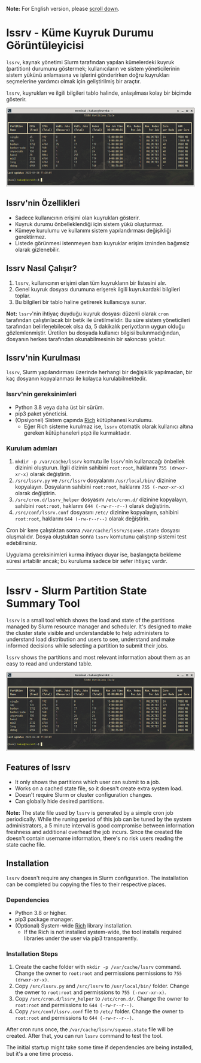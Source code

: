 **Note:** For English version, please [scroll down](#lssrv---slurm-partition-state-summary-tool).

# lssrv - Küme Kuyruk Durumu Görüntüleyicisi

`lssrv`, kaynak yönetimi Slurm tarafından yapılan kümelerdeki kuyruk (partition) durumunu göstermek; kullanıcıların ve sistem yöneticilerinin sistem yükünü anlamasına ve işlerini gönderirken doğru kuyrukları seçmelerine yardımcı olmak için geliştirilmiş bir araçtır.

`lssrv`, kuyrukları ve ilgili bilgileri tablo halinde, anlaşılması kolay bir biçimde gösterir.

![lssrv screenshot](doc/lssrv_screenshot.png "lssrv Ekran Görüntüsü")


## lssrv'nin Özellikleri

- Sadece kullanıcının erişimi olan kuyrukları gösterir.
- Kuyruk durumu önbelleklendiği için sistem yükü oluşturmaz.
- Kümeye kurulumu ve kullanımı sistem yapılandırması değişikliği gerektirmez.
- Listede görünmesi istenmeyen bazı kuyruklar erişim izninden bağımsiz olarak gizlenebilir.

## lssrv Nasıl Çalışır?

1. `lssrv`, kullanıcının erişimi olan tüm kuyrukların bir listesini alır.
2. Genel kuyruk dosyası durumuna erişerek ilgili kuyrukardaki bilgileri toplar.
3. Bu bilgileri bir tablo haline getirerek kullanıcıya sunar.

**Not:** `lssrv`'nin ihtiyaç duyduğu kuyruk dosyası düzenli olarak `cron` tarafından çalıştırılacak bir betik ile üretilmelidir. Bu süre sistem yöneticileri tarafından belirlenebilecek olsa da, 5 dakikalık periyotların uygun olduğu gözlemlenmiştir. Üretilen bu dosyada kullanıcı bilgisi bulunmadığından, dosyanın herkes tarafından okunabilmesinin bir sakıncası yoktur.

## lssrv'nin Kurulması

`lssrv`, Slurm yapılandırması üzerinde herhangi bir değişiklik yapılmadan, bir kaç dosyanın kopyalanması ile kolayca kurulabilmektedir.

### lssrv'nin gereksinimleri

- Python 3.8 veya daha üst bir sürüm.
- pip3 paket yöneticisi.
- (Opsiyonel) Sistem çapında [Rich](https://github.com/Textualize/rich) kütüphanesi kurulumu.
  - Eğer Rich sisteme kurulmaz ise, `lssrv` otomatik olarak kullanıcı altına gereken kütüphaneleri `pip3` ile kurmaktadır.

### Kurulum adımları
1. `mkdir -p /var/cache/lssrv` komutu ile `lssrv`'nin kullanacağı önbellek dizinini oluşturun. İlgili dizinin sahibini `root:root`, haklarını `755 (drwxr-xr-x)` olarak değiştirin. 
2. `/src/lssrv.py` ve `/src/lssrv` dosyalarını `/usr/local/bin/` dizinine kopyalayın. Dosyaların sahibini `root:root`, haklarını `755 (-rwxr-xr-x)` olarak değiştirin.
3. `/src/cron.d/lssrv_helper` dosyasını `/etc/cron.d/` dizinine kopyalayın, sahibini `root:root`, haklarını `644 (-rw-r--r--)` olarak değiştirin.
4. `/src/conf/lssrv.conf` dosyasını `/etc/` dizinine kopyalayın, sahibini `root:root`, haklarını `644 (-rw-r--r--)` olarak değiştirin.

Cron bir kere çalıştıktan sonra `/var/cache/lssrv/squeue.state` dosyası oluşmalıdır. Dosya oluştuktan sonra `lssrv` komutunu çalıştırıp sistemi test edebilirsiniz.

Uygulama gereksinimleri kurma ihtiyacı duyar ise, başlangıçta bekleme süresi artabilir ancak; bu kuruluma sadece bir sefer ihtiyaç vardır.

---

# lssrv - Slurm Partition State Summary Tool

`lssrv` is a small tool which shows the load and state of the partitions managed by Slurm resource manager and scheduler. It's designed to make the cluster state visible and understandable to help administers to understand load distribution and users to see, understand and make informed decisions while selecting a partition to submit their jobs.

`lssrv` shows the partitions and most relevant information about them as an easy to read and understand table.

![lssrv screenshot](doc/lssrv_screenshot.png "Screenshot of lssrv")

## Features of lssrv

- It only shows the partitions which user can submit to a job.
- Works on a cached state file, so it doesn't create extra system load.
- Doesn't require Slurm or cluster configuration changes.
- Can globally hide desired partitions.

**Note:** The state file used by `lssrv` is generated by a simple cron job periodically. While the runing period of this job can be tuned by the system administrators, a 5 minute interval is good compromise between information freshness and additional overhead the job incurs. Since the created file doesn't contain username information, there's no risk users reading the state cache file.

## Installation

`lssrv` doesn't require any changes in Slurm configuration. The installation can be completed bu copying the files to their respective places.

### Dependencies

- Python 3.8 or higher.
- pip3 package manager.
- (Optional) System-wide [Rich](https://github.com/Textualize/rich) library installation.
  - If the Rich is not installed system-wide, the tool installs required libraries under the user via pip3 transparently.

### Installation Steps

1. Create the cache folder with `mkdir -p /var/cache/lssrv` command. Change the owner to `root:root` and permissions permissions to `755 (drwxr-xr-x)`.
2. Copy `/src/lssrv.py` and `/src/lssrv` to `/usr/local/bin/` folder. Change the owner to `root:root` and permissions to `755 (-rwxr-xr-x)`.
3. Copy `/src/cron.d/lssrv_helper` to `/etc/cron.d/`. Change the owner to `root:root` and permissions to `644 (-rw-r--r--)`.
4. Copy `/src/conf/lssrv.conf` file to `/etc/` folder. Change the owner to `root:root` and permissions to `644 (-rw-r--r--)`.

After cron runs once, the `/var/cache/lssrv/squeue.state` file will be created. After that, you can run `lssrv` command to test the tool.

The initial startup might take some time if dependencies are being installed, but it's a one time process.